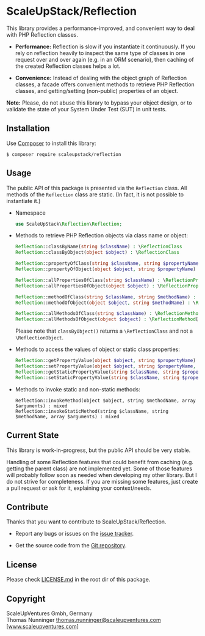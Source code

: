 # ScaleUpStack/Reflection


This library provides a performance-improved, and convenient way to deal with PHP Reflection classes.

* **Performance:** Reflection is slow if you instantiate it continuously. If you rely on reflection heavily to inspect the same type of classes in one request over and over again (e.g. in an ORM scenario), then caching of the created Reflection classes helps a lot.

* **Convenience:** Instead of dealing with the object graph of Reflection classes, a facade offers convenient methods to retrieve PHP Reflection classes, and getting/setting (non-public) properties of an object.

**Note:** Please, do not abuse this library to bypass your object design, or to validate the state of your System Under Test (SUT) in unit tests.

## Installation

Use [Composer] to install this library:

```
$ composer require scaleupstack/reflection
```


## Usage

The public API of this package is presented via the `Reflection` class. All methods of the `Reflection` class are static. (In fact, it is not possible to instantiate it.)

* Namespace

  ```php
  use ScaleUpStack\Reflection\Reflection;
  ```

* Methods to retrieve PHP Reflection objects via class name or object:

  ```php
  Reflection::classByName(string $className) : \ReflectionClass
  Reflection::classByObject(object $object) : \ReflectionClass

  Reflection::propertyOfClass(string $className, string $propertyName) : \ReflectionProperty
  Reflection::propertyOfObject(object $object, string $propertyName) : \ReflectionProperty

  Reflection::allPropertiesOfClass(string $className) : \ReflectionProperty[]
  Reflection::allPropertiesOfObject(object $object) : \ReflectionProperty[]

  Reflection::methodOfClass(string $className, string $methodName) : \ReflectionMethod
  Reflection::methodOfObject(object $object, string $methodName) : \ReflectionMethod

  Reflection::allMethodsOfClass(string $className) : \ReflectionMethod[]
  Reflection::allMethodsOfObject(object $object) : \ReflectionMethod[]
  ```

  Please note that `classByObject()` returns a `\ReflectionClass` and not a `\ReflectionObject`.

* Methods to access the values of object or static class properties:

  ```php
  Reflection::getPropertyValue(object $object, string $propertyName) : mixed
  Reflection::setPropertyValue(object $object, string $propertyName, $value) : void
  Reflection::getStaticPropertyValue(string $className, string $propertyName) : mixed
  Reflection::setStaticPropertyValue(string $className, string $propertyName, $value) : void
  ```

* Methods to invoke static and non-static methods:

  ```
  Reflection::invokeMethod(object $object, string $methodName, array $arguments) : mixed
  Reflection::invokeStaticMethod(string $className, string $methodName, array $arguments) : mixed
  ```


## Current State

This library is work-in-progress, but the public API should be very stable.

Handling of some Reflection features that could benefit from caching (e.g. getting the parent class) are not implemented yet. Some of those features will probably follow soon as needed when developing my other library. But I do not strive for completeness. If you are missing some features, just create a pull request or ask for it, explaining your context/needs.


## Contribute

Thanks that you want to contribute to ScaleUpStack/Reflection.

* Report any bugs or issues on the [issue tracker].

* Get the source code from the [Git repository].


## License

Please check [LICENSE.md] in the root dir of this package.


## Copyright

ScaleUpVentures Gmbh, Germany<br>
Thomas Nunninger <thomas.nunninger@scaleupventures.com><br>
[www.scaleupventures.com]



[Composer]: https://getcomposer.org
[issue tracker]: https://github.com/scaleupstack/reflection/issues
[Git repository]: https://github.com/scaleupstack/reflection
[LICENSE.md]: LICENSE.md
[www.scaleupventures.com]: https://www.scaleupventures.com/
